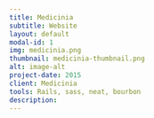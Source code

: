 ```yaml
---
title: Medicinia
subtitle: Website
layout: default
modal-id: 1
img: medicinia.png
thumbnail: medicinia-thumbnail.png
alt: image-alt
project-date: 2015
client: Medicinia
tools: Rails, sass, neat, bourbon
description:
---
```

